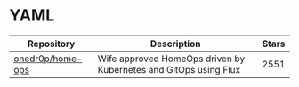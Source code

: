 # YAML

| Repository                                              | Description                                                      | Stars |
| ------------------------------------------------------- | ---------------------------------------------------------------- | ----- |
| [onedr0p/home-ops](https://github.com/onedr0p/home-ops) | Wife approved HomeOps driven by Kubernetes and GitOps using Flux | 2551  |
